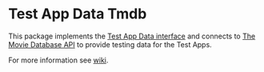 # Test App Data Tmdb
This package implements the [Test App Data interface](../test-app-data) and connects
to [The Movie Database API](https://developer.themoviedb.org/reference/intro/getting-started)
to provide testing data for the Test Apps.

For more information see [wiki](https://github.com/salik1992/tv-tools/wiki/Test-Apps).
